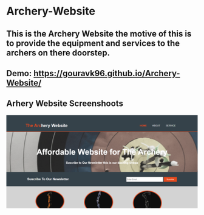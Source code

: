 # Archery-Website
This is the Archery Website the motive of this is to provide the equipment and services to the archers on there doorstep. 
---


Demo:
https://gouravk96.github.io/Archery-Website/
---


## Arhery Website Screenshoots

![alt text](/media/homepage.PNG)


